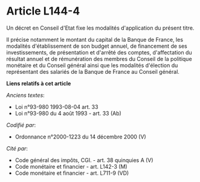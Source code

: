 # Article L144-4

Un décret en Conseil d'Etat fixe les modalités d'application du présent titre.

Il précise notamment le montant du capital de la Banque de France, les modalités d'établissement de son budget annuel, de
financement de ses investissements, de présentation et d'arrêté des comptes, d'affectation du résultat annuel et de
rémunération des membres du Conseil de la politique monétaire et du Conseil général ainsi que les modalités d'élection du
représentant des salariés de la Banque de France au Conseil général.

**Liens relatifs à cet article**

_Anciens textes_:

  - Loi n°93-980 1993-08-04 art. 33
  - Loi n°93-980 du 4 août 1993 - art. 33 (Ab)

_Codifié par_:

  - Ordonnance n°2000-1223 du 14 décembre 2000 (V)

_Cité par_:

  - Code général des impôts, CGI. - art. 38 quinquies A (V)
  - Code monétaire et financier - art. L142-3 (M)
  - Code monétaire et financier - art. L711-9 (VD)
